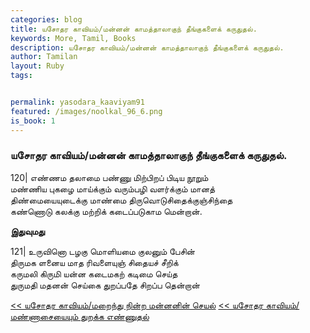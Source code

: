 ```yaml
---  
categories: blog  
title: யசோதர காவியம்/மன்னன் காமத்தாலாகுந் தீங்குகளைக் கருதுதல்.
keywords: More, Tamil, Books  
description: யசோதர காவியம்/மன்னன் காமத்தாலாகுந் தீங்குகளைக் கருதுதல்.
author: Tamilan  
layout: Ruby  
tags:     


permalink: yasodara_kaaviyam91  
featured: /images/noolkal_96_6.png  
is_book: 1
---  
```



### யசோதர காவியம்/மன்னன் காமத்தாலாகுந் தீங்குகளைக் கருதுதல்.

120| எண்ணம தலாமை பண்ணு மிற்பிறப் பிடிய நூறும்  
மண்ணிய புகழை மாய்க்கும் வரும்பழி வளர்க்கும் மானத்  
திண்மையையுடைக்கு மாண்மை திருவொடுசிதைக்குஞ்சிந்தை  
கண்ணொடு கலக்கு மற்றிக் கடைப்படுகாம மென்றான்.

**இதுவுமது**

121| உருவினொ டழகு மொளியமை குலனும் பேசின்  
திருமக ளனைய மாத ரிவளையுஞ் சிதையச் சீறிக்  
கருமலி கிருமி யன்ன கடைமகற் கடிமை செய்த  
துருமதி மதனன் செய்கை துறப்பதே சிறப்ப தென்றான்

[<< யசோதர காவியம்/மறைந்து நின்ற மன்னனின் செயல்](yasodara_kaaviyam90) [<< யசோதர காவியம்/மண்ணாசையையும் துறக்க எண்ணுதல்](yasodara_kaaviyam92)


